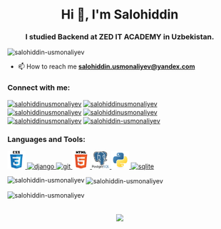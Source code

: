 <h1 align="center">Hi 👋, I'm Salohiddin</h1>
<h3 align="center">I studied Backend at ZED IT ACADEMY in Uzbekistan.</h3>

<p align="left"> <img src="https://komarev.com/ghpvc/?username=salohiddin-usmonaliyev&label=Profile%20views&color=0e75b6&style=flat" alt="salohiddin-usmonaliyev" /> </p>

- 📫 How to reach me **salohiddin.usmonaliyev@yandex.com**

<h3 align="left">Connect with me:</h3>
<p align="left">
<a href="https://dev.to/salohiddinusmonaliyev" target="blank"><img align="center" src="https://raw.githubusercontent.com/rahuldkjain/github-profile-readme-generator/master/src/images/icons/Social/devto.svg" alt="salohiddinusmonaliyev" height="30" width="40" /></a>
<a href="https://twitter.com/salohiddinusmonaliyev" target="blank"><img align="center" src="https://raw.githubusercontent.com/rahuldkjain/github-profile-readme-generator/master/src/images/icons/Social/twitter.svg" alt="salohiddinusmonaliyev" height="30" width="40" /></a>
<a href="https://fb.com/salohiddinusmonaliyev" target="blank"><img align="center" src="https://raw.githubusercontent.com/rahuldkjain/github-profile-readme-generator/master/src/images/icons/Social/facebook.svg" alt="salohiddinusmonaliyev" height="30" width="40" /></a>
<a href="https://instagram.com/salohiddinusmonaliyev" target="blank"><img align="center" src="https://raw.githubusercontent.com/rahuldkjain/github-profile-readme-generator/master/src/images/icons/Social/instagram.svg" alt="salohiddinusmonaliyev" height="30" width="40" /></a>
<a href="https://www.youtube.com/c/salohiddinusmonaliyev" target="blank"><img align="center" src="https://raw.githubusercontent.com/rahuldkjain/github-profile-readme-generator/master/src/images/icons/Social/youtube.svg" alt="salohiddinusmonaliyev" height="30" width="40" /></a>
<a href="https://www.leetcode.com/salohiddin-usmonaliyev" target="blank"><img align="center" src="https://raw.githubusercontent.com/rahuldkjain/github-profile-readme-generator/master/src/images/icons/Social/leet-code.svg" alt="salohiddin-usmonaliyev" height="30" width="40" /></a>
</p>

<h3 align="left">Languages and Tools:</h3>
<p align="left"> <a href="https://www.w3schools.com/css/" target="_blank" rel="noreferrer"> <img src="https://raw.githubusercontent.com/devicons/devicon/master/icons/css3/css3-original-wordmark.svg" alt="css3" width="40" height="40"/> </a> <a href="https://www.djangoproject.com/" target="_blank" rel="noreferrer"> <img src="https://cdn.worldvectorlogo.com/logos/django.svg" alt="django" width="40" height="40"/> </a> <a href="https://git-scm.com/" target="_blank" rel="noreferrer"> <img src="https://www.vectorlogo.zone/logos/git-scm/git-scm-icon.svg" alt="git" width="40" height="40"/> </a> <a href="https://www.w3.org/html/" target="_blank" rel="noreferrer"> <img src="https://raw.githubusercontent.com/devicons/devicon/master/icons/html5/html5-original-wordmark.svg" alt="html5" width="40" height="40"/> </a> <a href="https://www.postgresql.org" target="_blank" rel="noreferrer"> <img src="https://raw.githubusercontent.com/devicons/devicon/master/icons/postgresql/postgresql-original-wordmark.svg" alt="postgresql" width="40" height="40"/> </a> <a href="https://www.python.org" target="_blank" rel="noreferrer"> <img src="https://raw.githubusercontent.com/devicons/devicon/master/icons/python/python-original.svg" alt="python" width="40" height="40"/> </a> <a href="https://www.sqlite.org/" target="_blank" rel="noreferrer"> <img src="https://www.vectorlogo.zone/logos/sqlite/sqlite-icon.svg" alt="sqlite" width="40" height="40"/> </a> </p>

<p><img align="left" src="https://github-readme-stats.vercel.app/api/top-langs?username=salohiddin-usmonaliyev&show_icons=true&locale=en&layout=compact" alt="salohiddin-usmonaliyev" /></p>

<p>&nbsp;<img align="center" src="https://github-readme-stats.vercel.app/api?username=salohiddin-usmonaliyev&show_icons=true&locale=en" alt="salohiddin-usmonaliyev" /></p>

<p><img align="center" src="https://github-readme-streak-stats.herokuapp.com/?user=salohiddin-usmonaliyev&" alt="salohiddin-usmonaliyev" /></p>

<br/>  

<div align="center">
<img src="https://komarev.com/ghpvc/?username=salohiddin-usmonaliyev&&style=flat-square" align="center" />
</div>  

<br />

